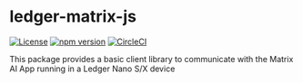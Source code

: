 # ledger-matrix-js

[![License](https://img.shields.io/badge/License-Apache%202.0-blue.svg)](https://opensource.org/licenses/Apache-2.0)
[![npm version](https://badge.fury.io/js/ledger-matrix-js.svg)](https://badge.fury.io/js/ledger-matrix-js)
[![CircleCI](https://circleci.com/gh/ZondaX/ledger-matrix-js/tree/master.svg?style=shield)](https://circleci.com/gh/ZondaX/ledger-matrix-js/tree/master)

This package provides a basic client library to communicate with the Matrix AI App running in a Ledger Nano S/X device
